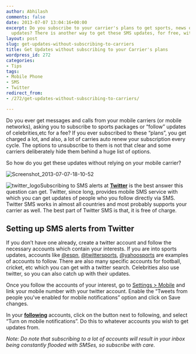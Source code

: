 ```yaml
---
author: Abhilash
comments: false
date: 2013-07-07 13:04:16+00:00
excerpt: Do you subscribe to your carrier's plans to get sports, news or celebrity
  updates? There is another way to get these SMS updates, for free, without hassle.
layout: post
slug: get-updates-without-subscribing-to-carriers
title: Get Updates without subscribing to your Carrier's plans
wordpress_id: 272
categories:
- Tips
tags:
- Mobile Phone
- SMS
- Twitter
redirect_from:
- /272/get-updates-without-subscribing-to-carriers/

---
```


Do you ever get messages and calls from your mobile carriers (or mobile networks), asking you to subscribe to sports packages or “follow” updates of celebrities,etc for a fee? If you ever subscribed to these “plans”, you get charged a lot, and also, a lot of carries auto renew your subscription every cycle. The options to unsubscribe to them is not that clear and some carriers deliberately hide them behind a huge list of options.

So how do you get these updates without relying on your mobile carrier?

![Screenshot_2013-07-07-18-10-52](https://techcovered.github.io/images/Screenshot_2013-07-07-18-10-52.png)

![twitter_logo](https://techcovered.github.io/images/twitter_logo.jpg)Subscribing to SMS alerts at **[Twitter](http://www.twitter.com)** is the best answer this question can get. Twitter, since long, provides mobile SMS service with which you can get updates of people who you follow directly via SMS. Twitter SMS works in almost all countries and most probably supports your carrier as well. The best part of Twitter SMS is that, it is free of charge.


## Setting up SMS alerts from Twitter


If you don’t have one already, create a twitter account and follow the necessary accounts which contain your interests. If you are into sports updates, accounts like [@espn](http://www.twitter.com/espn), [@twittersports](http://www.twitter.com/twittersports), [@yahoosports](http://www.twitter.com/yahoosports) are examples of accounts to follow. There are also many specific accounts for football, cricket, etc which you can get with a twitter search. Celebrities also use twitter, so you can also catch up with their updates.

Once you follow the accounts of your interest, go to [Settings > Mobile](https://twitter.com/settings/devices) and link your mobile number with your twitter account. Enable the “Tweets from people you've enabled for mobile notifications” option and click on Save changes.

In your **[following](https://twitter.com/following)** accounts, click on the button next to following, and select “Turn on mobile notifications”. Do this to whatever accounts you wish to get updates from.

_Note: Do note that subscribing to a lot of accounts will result in your inbox being constantly flooded with SMSes, so subscribe with care._
